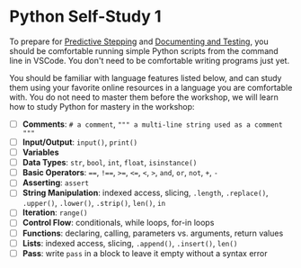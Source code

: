 # Python Self-Study 1

To prepare for [Predictive Stepping](../02_predictive_stepping/) and
[Documenting and Testing](../03_documenting_and_testing/), you should be
comfortable running simple Python scripts from the command line in VSCode. You
don't need to be comfortable writing programs just yet.

You should be familiar with language features listed below, and can study them
using your favorite online resources in a language you are comfortable with. You
do not need to master them before the workshop, we will learn how to study
Python for mastery in the workshop:

- [ ] **Comments**: `# a comment`,
      `""" a multi-line string used as a comment """`
- [ ] **Input/Output**: `input()`, `print()`
- [ ] **Variables**
- [ ] **Data Types**: `str`, `bool`, `int`, `float`, `isinstance()`
- [ ] **Basic Operators**: `==`, `!==`, `>=`, `<=`, `<`, `>`, `and`, `or`,
      `not`, `+`, `-`
- [ ] **Asserting**: `assert`
- [ ] **String Manipulation**: indexed access, slicing, `.length`, `.replace()`,
      `.upper()`, `.lower()`, `.strip()`, `len()`, `in`
- [ ] **Iteration**: `range()`
- [ ] **Control Flow**: conditionals, while loops, for-in loops
- [ ] **Functions**: declaring, calling, parameters vs. arguments, return values
- [ ] **Lists**: indexed access, slicing, `.append()`, `.insert()`, `len()`
- [ ] **Pass**: write `pass` in a block to leave it empty without a syntax error

